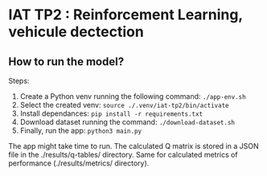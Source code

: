 # IAT TP2 : Reinforcement Learning, vehicule dectection

## How to run the model?

Steps:

1. Create a Python venv running the following command: `./app-env.sh`
2. Select the created venv: `source ./.venv/iat-tp2/bin/activate`
3. Install dependances: `pip install -r requirements.txt`
4. Download dataset running the command: `./download-dataset.sh`
5. Finally, run the app: `python3 main.py`

The app might take time to run.
The calculated Q matrix is stored in a JSON file in the ./results/q-tables/ directory.
Same for calculated metrics of performance (./results/metrics/ directory).

